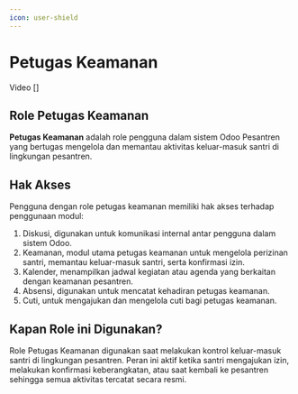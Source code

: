 ```yaml
---
icon: user-shield
---
```


# Petugas Keamanan

Video \[]

## Role Petugas Keamanan

**Petugas Keamanan** adalah role pengguna dalam sistem Odoo Pesantren yang bertugas mengelola dan memantau aktivitas keluar-masuk santri di lingkungan pesantren.

## Hak Akses

Pengguna dengan role petugas keamanan  memiliki hak akses terhadap penggunaan modul:

1. Diskusi, digunakan untuk komunikasi internal antar pengguna dalam sistem Odoo.
2. Keamanan, modul utama petugas keamanan untuk mengelola perizinan santri, memantau keluar-masuk santri, serta konfirmasi izin.
3. Kalender, menampilkan jadwal kegiatan atau agenda yang berkaitan dengan keamanan pesantren.
4. Absensi, digunakan untuk mencatat kehadiran petugas keamanan.
5. Cuti, untuk mengajukan dan mengelola cuti bagi petugas keamanan.

## Kapan Role ini Digunakan?

Role Petugas Keamanan digunakan saat melakukan kontrol keluar-masuk santri di lingkungan pesantren. Peran ini aktif ketika santri mengajukan izin, melakukan konfirmasi keberangkatan, atau saat kembali ke pesantren sehingga semua aktivitas tercatat secara resmi.
